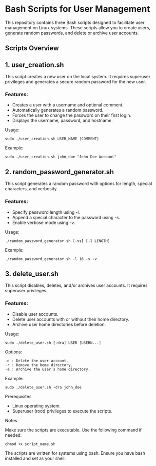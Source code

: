 # Bash Scripts for User Management

This repository contains three Bash scripts designed to facilitate user management on Linux systems. These scripts allow you to create users, generate random passwords, and delete or archive user accounts.

## Scripts Overview

## 1. user_creation.sh

This script creates a new user on the local system. It requires superuser privileges and generates a secure random password for the new user.

### Features:

- Creates a user with a username and optional comment.
- Automatically generates a random password.
- Forces the user to change the password on their first login.
- Displays the username, password, and hostname.

Usage:

`sudo ./user_creation.sh USER_NAME [COMMENT]`

Example:

`sudo ./user_creation.sh john_doe "John Doe Account"`

## 2. random_password_generator.sh

This script generates a random password with options for length, special characters, and verbosity.

### Features:

- Specify password length using -l.
- Append a special character to the password using -s.
- Enable verbose mode using -v.

Usage:

`./random_password_generator.sh [-vs] [-l LENGTH]`

Example:

`./random_password_generator.sh -l 16 -s -v`

## 3. delete_user.sh

This script disables, deletes, and/or archives user accounts. It requires superuser privileges.

### Features:

- Disable user accounts.
- Delete user accounts with or without their home directory.
- Archive user home directories before deletion.

Usage:

`sudo ./delete_user.sh [-dra] USER [USERN...]`

Options:

```
-d : Delete the user account.
-r : Remove the home directory.
-a : Archive the user's home directory.
```

Example:

`sudo ./delete_user.sh -dra john_doe`

Prerequisites

- Linux operating system.
- Superuser (root) privileges to execute the scripts.

Notes

Make sure the scripts are executable. Use the following command if needed:

`chmod +x script_name.sh`

The scripts are written for systems using bash. Ensure you have bash installed and set as your shell.
